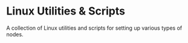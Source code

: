 # Linux Utilities & Scripts
A collection of Linux utilities and scripts for setting up various types of nodes.
